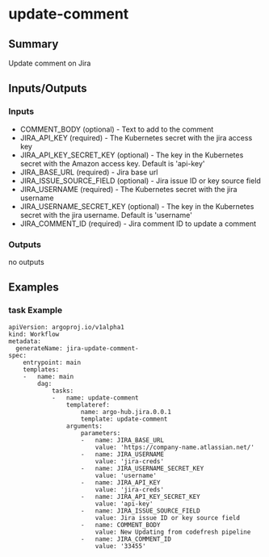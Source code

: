 # update-comment

## Summary
Update comment on Jira

## Inputs/Outputs

### Inputs
* COMMENT_BODY (optional) - Text to add to the comment
* JIRA_API_KEY (required) - The Kubernetes secret with the jira access key
* JIRA_API_KEY_SECRET_KEY (optional) - The key in the Kubernetes secret with the Amazon access key. Default is 'api-key'
* JIRA_BASE_URL (required) - Jira base url
* JIRA_ISSUE_SOURCE_FIELD (optional) - Jira issue ID or key source field
* JIRA_USERNAME (required) - The Kubernetes secret with the jira username
* JIRA_USERNAME_SECRET_KEY (optional) - The key in the Kubernetes secret with the jira username. Default is 'username'
* JIRA_COMMENT_ID (required) - Jira comment ID to update a comment


### Outputs
no outputs

## Examples

### task Example
```
apiVersion: argoproj.io/v1alpha1
kind: Workflow
metadata:
  generateName: jira-update-comment-
spec:
    entrypoint: main
    templates:
    -   name: main
        dag:
            tasks:
            -   name: update-comment
                templateref:
                    name: argo-hub.jira.0.0.1
                    template: update-comment
                arguments:
                    parameters:
                    -   name: JIRA_BASE_URL
                        value: 'https://company-name.atlassian.net/'
                    -   name: JIRA_USERNAME
                        value: 'jira-creds'
                    -   name: JIRA_USERNAME_SECRET_KEY
                        value: 'username'
                    -   name: JIRA_API_KEY
                        value: 'jira-creds'
                    -   name: JIRA_API_KEY_SECRET_KEY
                        value: 'api-key'
                    -   name: JIRA_ISSUE_SOURCE_FIELD
                        value: Jira issue ID or key source field
                    -   name: COMMENT_BODY
                        value: New Updating from codefresh pipeline
                    -   name: JIRA_COMMENT_ID
                        value: '33455'
```
